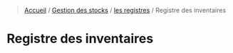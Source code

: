 > [Accueil](../../index.md) / [Gestion des stocks](../index.md) / [les registres](./index.md) / Registre des inventaires

# Registre des inventaires